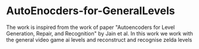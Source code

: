 # AutoEnocders-for-GeneralLevels
The work is inspired from the work of paper "Autoencoders for Level Generation, Repair, and Recognition" by Jain et al. In this work we work with the general video game ai levels and reconstruct and recognise zelda levels
